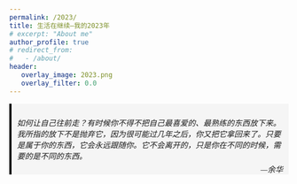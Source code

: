 ```yaml
---
permalink: /2023/
title: 生活在继续—我的2023年
# excerpt: "About me"
author_profile: true
# redirect_from: 
#   - /about/
header:
   overlay_image: 2023.png
   overlay_filter: 0.0
---
```


<div style="position: relative;">
    <div style="background-color: #f5f5f5; border-left: 4px solid #000; padding: 10px; margin: 10px 0; font-family: '楷体', cursive; font-style: italic;">
        <p>如何让自己往前走？有时候你不得不把自己最喜爱的、最熟练的东西放下来。我所指的放下不是抛弃它，因为很可能过几年之后，你又把它拿回来了。只要是属于你的东西，它会永远跟随你。它不会离开的，只是你在不同的时候，需要的是不同的东西。</p>
    </div>
    <div style="position: absolute; bottom: 0; right: 10px;font-family: '楷体', cursive;font-style: italic;">—余华</div>
</div>



